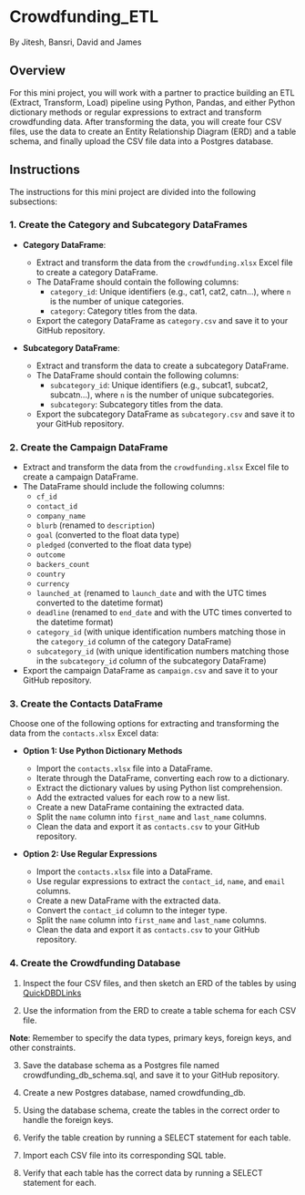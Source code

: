 # Crowdfunding_ETL
By Jitesh, Bansri, David and James

## Overview
For this mini project, you will work with a partner to practice building an ETL (Extract, Transform, Load) pipeline using Python, Pandas, and either Python dictionary methods or regular expressions to extract and transform crowdfunding data. After transforming the data, you will create four CSV files, use the data to create an Entity Relationship Diagram (ERD) and a table schema, and finally upload the CSV file data into a Postgres database.

## Instructions

The instructions for this mini project are divided into the following subsections:

### 1. Create the Category and Subcategory DataFrames

- **Category DataFrame**:
  - Extract and transform the data from the `crowdfunding.xlsx` Excel file to create a category DataFrame.
  - The DataFrame should contain the following columns:
    - `category_id`: Unique identifiers (e.g., cat1, cat2, catn…), where `n` is the number of unique categories.
    - `category`: Category titles from the data.
  - Export the category DataFrame as `category.csv` and save it to your GitHub repository.

- **Subcategory DataFrame**:
  - Extract and transform the data to create a subcategory DataFrame.
  - The DataFrame should contain the following columns:
    - `subcategory_id`: Unique identifiers (e.g., subcat1, subcat2, subcatn…), where `n` is the number of unique subcategories.
    - `subcategory`: Subcategory titles from the data.
  - Export the subcategory DataFrame as `subcategory.csv` and save it to your GitHub repository.

### 2. Create the Campaign DataFrame

- Extract and transform the data from the `crowdfunding.xlsx` Excel file to create a campaign DataFrame.
- The DataFrame should include the following columns:
  - `cf_id`
  - `contact_id`
  - `company_name`
  - `blurb` (renamed to `description`)
  - `goal` (converted to the float data type)
  - `pledged` (converted to the float data type)
  - `outcome`
  - `backers_count`
  - `country`
  - `currency`
  - `launched_at` (renamed to `launch_date` and with the UTC times converted to the datetime format)
  - `deadline` (renamed to `end_date` and with the UTC times converted to the datetime format)
  - `category_id` (with unique identification numbers matching those in the `category_id` column of the category DataFrame)
  - `subcategory_id` (with unique identification numbers matching those in the `subcategory_id` column of the subcategory DataFrame)
- Export the campaign DataFrame as `campaign.csv` and save it to your GitHub repository.

### 3. Create the Contacts DataFrame

Choose one of the following options for extracting and transforming the data from the `contacts.xlsx` Excel data:

- **Option 1: Use Python Dictionary Methods**
  - Import the `contacts.xlsx` file into a DataFrame.
  - Iterate through the DataFrame, converting each row to a dictionary.
  - Extract the dictionary values by using Python list comprehension.
  - Add the extracted values for each row to a new list.
  - Create a new DataFrame containing the extracted data.
  - Split the `name` column into `first_name` and `last_name` columns.
  - Clean the data and export it as `contacts.csv` to your GitHub repository.

- **Option 2: Use Regular Expressions**
  - Import the `contacts.xlsx` file into a DataFrame.
  - Use regular expressions to extract the `contact_id`, `name`, and `email` columns.
  - Create a new DataFrame with the extracted data.
  - Convert the `contact_id` column to the integer type.
  - Split the `name` column into `first_name` and `last_name` columns.
  - Clean the data and export it as `contacts.csv` to your GitHub repository.

### 4. Create the Crowdfunding Database

1. Inspect the four CSV files, and then sketch an ERD of the tables by using [QuickDBDLinks](http://www.quickdatabasediagrams.com/)

2. Use the information from the ERD to create a table schema for each CSV file.

**Note**: Remember to specify the data types, primary keys, foreign keys, and other constraints.

3. Save the database schema as a Postgres file named crowdfunding_db_schema.sql, and save it to your GitHub repository.

4. Create a new Postgres database, named crowdfunding_db.

5. Using the database schema, create the tables in the correct order to handle the foreign keys.

6. Verify the table creation by running a SELECT statement for each table.

7. Import each CSV file into its corresponding SQL table.

8. Verify that each table has the correct data by running a SELECT statement for each.

